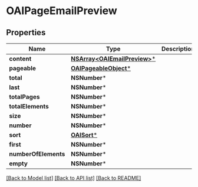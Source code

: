 # OAIPageEmailPreview

## Properties
Name | Type | Description | Notes
------------ | ------------- | ------------- | -------------
**content** | [**NSArray&lt;OAIEmailPreview&gt;***](OAIEmailPreview) |  | [optional] 
**pageable** | [**OAIPageableObject***](OAIPageableObject) |  | [optional] 
**total** | **NSNumber*** |  | [optional] 
**last** | **NSNumber*** |  | [optional] 
**totalPages** | **NSNumber*** |  | [optional] 
**totalElements** | **NSNumber*** |  | [optional] 
**size** | **NSNumber*** |  | [optional] 
**number** | **NSNumber*** |  | [optional] 
**sort** | [**OAISort***](OAISort) |  | [optional] 
**first** | **NSNumber*** |  | [optional] 
**numberOfElements** | **NSNumber*** |  | [optional] 
**empty** | **NSNumber*** |  | [optional] 

[[Back to Model list]](../README#documentation-for-models) [[Back to API list]](../README#documentation-for-api-endpoints) [[Back to README]](../README)


